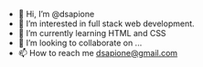 - 👋 Hi, I’m @dsapione
- 👀 I’m interested in full stack web development.
- 🌱 I’m currently learning HTML and CSS
- 💞️ I’m looking to collaborate on ...
- 📫 How to reach me dsapione@gmail.com

<!---
dsapione/dsapione is a ✨ special ✨ repository because its `README.md` (this file) appears on your GitHub profile.
You can click the Preview link to take a look at your changes.
--->

